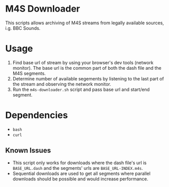 # M4S Downloader

This scripts allows archiving of M4S streams from legally available sources, i.g. BBC Sounds.

# Usage

1. Find base url of stream by using your browser's dev tools (network monitor). The base url is the common part of both the dash file and the M4S segments.
2. Determine number of available segements by listening to the last part of the stream and observing the network monitor.
3. Run the `m4s-downloader.sh` script and pass base url and start/end segment.

# Dependencies

- `bash`
- `curl`

## Known Issues

- This script only works for downloads where the dash file's url is `BASE_URL.dash` and the segments' urls are `BASE_URL-INDEX.m4s`.
- Sequential downloads are used to get all segments where parallel downloads should be possible and would increase performance.